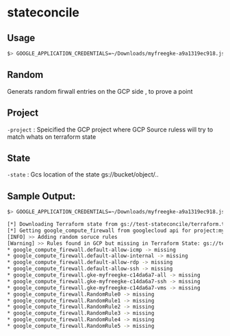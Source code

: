 # stateconcile


## Usage
```bash
$> GOOGLE_APPLICATION_CREDENTIALS=~/Downloads/myfreegke-a9a1319ec918.json go run main.go -project myfreegke -state gs://test-stateconcile/terraform.tfstate -random
```
## Random
Generats random firwall entries on the GCP side , to prove a point

## Project
`-project` : Speicified the GCP project where GCP Source ruless will try to match whats on terraform state

## State
`-state` : Gcs location of the state gs://bucket/object/..

## Sample Output:
```bash
$> GOOGLE_APPLICATION_CREDENTIALS=~/Downloads/myfreegke-a9a1319ec918.json go run main.go -project myfreegke -state gs://test-stateconcile/terraform.tfstate -random

[*] Downloading Terraform state from gs://test-stateconcile/terraform.tfstate into working.tfstate...DONE
[*] Getting google_compute_firewall from googlecloud api for project:myfreegke...DONE
[INFO] >> Adding random soruce rules
[Warning] >> Rules found in GCP but missing in Terraform State: gs://test-stateconcile/terraform.tfstate on Version: 4
* google_compute_firewall.default-allow-icmp -> missing
* google_compute_firewall.default-allow-internal -> missing
* google_compute_firewall.default-allow-rdp -> missing
* google_compute_firewall.default-allow-ssh -> missing
* google_compute_firewall.gke-myfreegke-c14da6a7-all -> missing
* google_compute_firewall.gke-myfreegke-c14da6a7-ssh -> missing
* google_compute_firewall.gke-myfreegke-c14da6a7-vms -> missing
* google_compute_firewall.RandomRule0 -> missing
* google_compute_firewall.RandomRule1 -> missing
* google_compute_firewall.RandomRule2 -> missing
* google_compute_firewall.RandomRule3 -> missing
* google_compute_firewall.RandomRule4 -> missing
* google_compute_firewall.RandomRule5 -> missing
```



